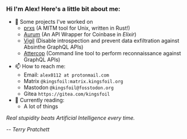 ### Hi I'm Alex! Here's a little bit about me:

- 🔭 Some projects I've worked on
  - [prxs](https://github.com/alex0112/prxs) (A MITM tool for Unix, written in Rust!)
  - [Aurum](https://github.com/alex0112/aurum) (An API Wrapper for Coinbase in *Elixir*)
  - [Vigil](https://github.com/podium/vigil) (Disable introspection and prevent data exfiltration against Absinthe GraphQL APIs)
  - [Attercop](https://github.com/podium/attercop) (Command line tool to perform reconnaissance against GraphQL APIs)
- 📫 How to reach me: 
  - Email: `alex0112 at protonmail.com`
  - Matrix `@kingsfoil:matrix.kingsfoil.org`
  - Mastodon `@kingsfoil@fosstodon.org`
  - Gitea `https://gitea.com/kingsfoil`
- 📕 Currently reading:
  - A lot of things


*Real stupidity beats Artificial Intelligence every time.* 

*-- Terry Pratchett*
